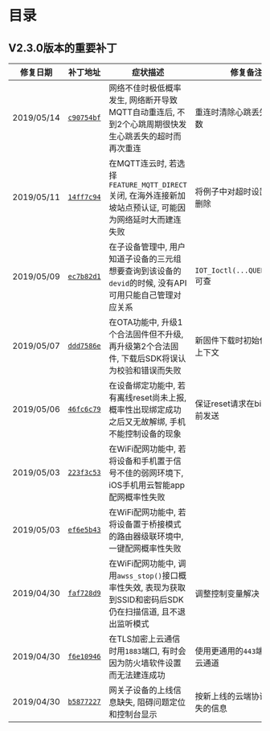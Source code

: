 # <a name="目录">目录</a>

V2.3.0版本的重要补丁
---

| **修复日期**    | **补丁地址**                                                                                                | **症状描述**                                                                                                    | **修复备注**
|-----------------|-------------------------------------------------------------------------------------------------------------|-----------------------------------------------------------------------------------------------------------------|-------------------------------------
| 2019/05/14      | [`c90754bf`](https://code.aliyun.com/linkkit/c-sdk/commit/c90754bf42b44089a49ee8b6830f21e0669e2d14.diff)    | 网络不佳时极低概率发生, 网络断开导致MQTT自动重连后, 不到2个心跳周期很快发生心跳丢失的超时而再次重连             | 重连时清除心跳丢失累积计数
| 2019/05/11      | [`14ff7c94`](https://code.aliyun.com/linkkit/c-sdk/commit/14ff7c94f9a1635b22c683a5e6d701490c8347c5.diff)    | 在MQTT连云时, 若选择`FEATURE_MQTT_DIRECT`关闭, 在海外连接新加坡站点预认证, 可能因为网络延时大而建连失败         | 将例子中对超时设置的示范删除
| 2019/05/09      | [`ec7b82d1`](https://code.aliyun.com/linkkit/c-sdk/commit/ec7b82d162c4e448f279272f7102dc26e556a60e.diff)    | 在子设备管理中, 用户知道子设备的三元组想要查询到该设备的`devid`的时候, 没有API可用只能自己管理对应关系          | `IOT_Ioctl(...QUERY_DEVID)`可查
| 2019/05/07      | [`ddd7586e`](https://code.aliyun.com/linkkit/c-sdk/commit/ddd7586e9507277ad7b2b25b7112e45ae9152faa.diff)    | 在OTA功能中, 升级1个合法固件但不升级, 再升级第2个合法固件, 下载后SDK将误认为校验和错误而失败                    | 新固件下载时初始化校验和上下文
| 2019/05/06      | [`46fc6c79`](https://code.aliyun.com/linkkit/c-sdk/commit/46fc6c79bc901a76105596844b46a4b51ac8a5ec.diff)    | 在设备绑定功能中, 若有离线reset尚未上报, 概率性出现绑定成功之后又无故解绑, 手机不能控制设备的现象               | 保证reset请求在bind请求之前发送
| 2019/05/03      | [`223f3c53`](https://code.aliyun.com/linkkit/c-sdk/commit/223f3c533a6aa7a3a517cf676abb533a1733cb64.diff)    | 在WiFi配网功能中, 若将设备和手机置于信号不佳的弱网环境下, iOS手机用云智能app配网概率性失败                      |
| 2019/05/03      | [`ef6e5b43`](https://code.aliyun.com/linkkit/c-sdk/commit/ef6e5b43c02b6aeb0d1592b2edd2a90e58613c89.diff)    | 在WiFi配网功能中, 若将设备置于桥接模式的路由器级联环境中, 一键配网概率性失败                                    |
| 2019/04/30      | [`faf728d9`](https://code.aliyun.com/linkkit/c-sdk/commit/faf728d9833cad61e7bf061f485266a69951d1c2.diff)    | 在WiFi配网功能中, 调用`awss_stop()`接口概率性失效, 表现为获取到SSID和密码后SDK仍在扫描信道, 且不退出监听模式    | 调整控制变量解决
| 2019/04/30      | [`f6e10946`](https://code.aliyun.com/linkkit/c-sdk/commit/f6e109462f2a9a137dff112a26b61963ec1d741b.diff)    | 在TLS加密上云通信时用`1883`端口, 有时会因为防火墙软件设置而无法建连成功                                         | 使用更通用的`443`端口建立连云通道
| 2019/04/30      | [`b5877227`](https://code.aliyun.com/linkkit/c-sdk/commit/b5877227e87355f3a17335b579eb3a3bd1e9c5a1.diff)    | 网关子设备的上线信息缺失, 阻碍问题定位和控制台显示                                                              | 按新上线的云端协议补齐丢失的信息

